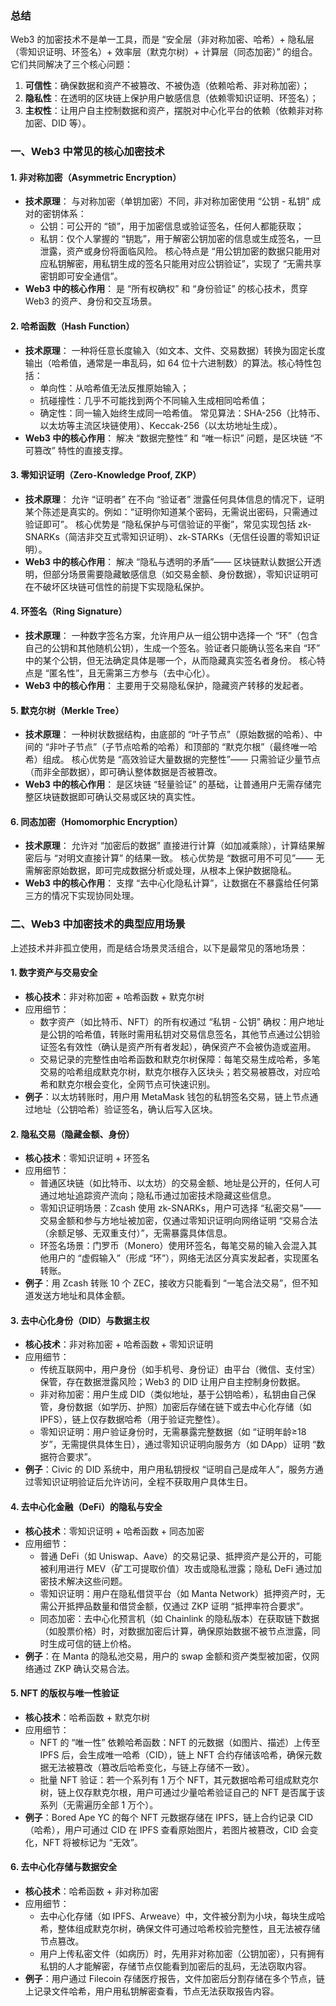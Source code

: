 ### 总结

Web3 的加密技术不是单一工具，而是 “安全层（非对称加密、哈希）+ 隐私层（零知识证明、环签名）+ 效率层（默克尔树）+ 计算层（同态加密）” 的组合。它们共同解决了三个核心问题：

1. **可信性**：确保数据和资产不被篡改、不被伪造（依赖哈希、非对称加密）；
2. **隐私性**：在透明的区块链上保护用户敏感信息（依赖零知识证明、环签名）；
3. **主权性**：让用户自主控制数据和资产，摆脱对中心化平台的依赖（依赖非对称加密、DID 等）。



### 一、Web3 中常见的核心加密技术

#### 1. 非对称加密（Asymmetric Encryption）

- **技术原理**：
  与对称加密（单钥加密）不同，非对称加密使用 “公钥 - 私钥” 成对的密钥体系：
  - 公钥：可公开的 “锁”，用于加密信息或验证签名，任何人都能获取；
  - 私钥：仅个人掌握的 “钥匙”，用于解密公钥加密的信息或生成签名，一旦泄露，资产或身份将面临风险。
    核心特点是 “用公钥加密的数据只能用对应私钥解密，用私钥生成的签名只能用对应公钥验证”，实现了 “无需共享密钥即可安全通信”。
- **Web3 中的核心作用**：
  是 “所有权确权” 和 “身份验证” 的核心技术，贯穿 Web3 的资产、身份和交互场景。

#### 2. 哈希函数（Hash Function）

- **技术原理**：
  一种将任意长度输入（如文本、文件、交易数据）转换为固定长度输出（哈希值，通常是一串乱码，如 64 位十六进制数）的算法。核心特性包括：
  - 单向性：从哈希值无法反推原始输入；
  - 抗碰撞性：几乎不可能找到两个不同输入生成相同哈希值；
  - 确定性：同一输入始终生成同一哈希值。
    常见算法：SHA-256（比特币、以太坊等主流区块链使用）、Keccak-256（以太坊地址生成）。
- **Web3 中的核心作用**：
  解决 “数据完整性” 和 “唯一标识” 问题，是区块链 “不可篡改” 特性的直接支撑。

#### 3. 零知识证明（Zero-Knowledge Proof, ZKP）

- **技术原理**：
  允许 “证明者” 在不向 “验证者” 泄露任何具体信息的情况下，证明某个陈述是真实的。例如：“证明你知道某个密码，无需说出密码，只需通过验证即可”。
  核心优势是 “隐私保护与可信验证的平衡”，常见实现包括 zk-SNARKs（简洁非交互式零知识证明）、zk-STARKs（无信任设置的零知识证明）。
- **Web3 中的核心作用**：
  解决 “隐私与透明的矛盾”—— 区块链默认数据公开透明，但部分场景需要隐藏敏感信息（如交易金额、身份数据），零知识证明可在不破坏区块链可信性的前提下实现隐私保护。

#### 4. 环签名（Ring Signature）

- **技术原理**：
  一种数字签名方案，允许用户从一组公钥中选择一个 “环”（包含自己的公钥和其他随机公钥），生成一个签名。验证者只能确认签名来自 “环” 中的某个公钥，但无法确定具体是哪一个，从而隐藏真实签名者身份。
  核心特点是 “匿名性”，且无需第三方参与（去中心化）。
- **Web3 中的核心作用**：
  主要用于交易隐私保护，隐藏资产转移的发起者。

#### 5. 默克尔树（Merkle Tree）

- **技术原理**：
  一种树状数据结构，由底部的 “叶子节点”（原始数据的哈希）、中间的 “非叶子节点”（子节点哈希的哈希）和顶部的 “默克尔根”（最终唯一哈希）组成。
  核心优势是 “高效验证大量数据的完整性”—— 只需验证少量节点（而非全部数据），即可确认整体数据是否被篡改。
- **Web3 中的核心作用**：
  是区块链 “轻量验证” 的基础，让普通用户无需存储完整区块链数据即可确认交易或区块的真实性。

#### 6. 同态加密（Homomorphic Encryption）

- **技术原理**：
  允许对 “加密后的数据” 直接进行计算（如加减乘除），计算结果解密后与 “对明文直接计算” 的结果一致。
  核心优势是 “数据可用不可见”—— 无需解密原始数据，即可完成数据分析或处理，从根本上保护数据隐私。
- **Web3 中的核心作用**：
  支撑 “去中心化隐私计算”，让数据在不暴露给任何第三方的情况下实现协同处理。



### 二、Web3 中加密技术的典型应用场景

上述技术并非孤立使用，而是结合场景灵活组合，以下是最常见的落地场景：

#### 1. 数字资产与交易安全

- **核心技术**：非对称加密 + 哈希函数 + 默克尔树
- 应用细节：
  - 数字资产（如比特币、NFT）的所有权通过 “私钥 - 公钥” 确权：用户地址是公钥的哈希值，转账时需用私钥对交易信息签名，其他节点通过公钥验证签名有效性（确认是资产所有者发起），确保资产不会被伪造或盗用。
  - 交易记录的完整性由哈希函数和默克尔树保障：每笔交易生成哈希，多笔交易的哈希组成默克尔树，默克尔根存入区块头；若交易被篡改，对应哈希和默克尔根会变化，全网节点可快速识别。
- **例子**：以太坊转账时，用户用 MetaMask 钱包的私钥签名交易，链上节点通过地址（公钥哈希）验证签名，确认后写入区块。

#### 2. 隐私交易（隐藏金额、身份）

- **核心技术**：零知识证明 + 环签名
- 应用细节：
  - 普通区块链（如比特币、以太坊）的交易金额、地址是公开的，任何人可通过地址追踪资产流向；隐私币通过加密技术隐藏这些信息。
  - 零知识证明场景：Zcash 使用 zk-SNARKs，用户可选择 “私密交易”—— 交易金额和参与方地址被加密，仅通过零知识证明向网络证明 “交易合法（余额足够、无双重支付）”，无需暴露具体信息。
  - 环签名场景：门罗币（Monero）使用环签名，每笔交易的输入会混入其他用户的 “虚假输入”（形成 “环”），网络无法区分真实发起者，实现匿名转账。
- **例子**：用 Zcash 转账 10 个 ZEC，接收方只能看到 “一笔合法交易”，但不知道发送方地址和具体金额。

#### 3. 去中心化身份（DID）与数据主权

- **核心技术**：非对称加密 + 哈希函数 + 零知识证明
- 应用细节：
  - 传统互联网中，用户身份（如手机号、身份证）由平台（微信、支付宝）保管，存在数据泄露风险；Web3 的 DID 让用户自主控制身份数据。
  - 非对称加密：用户生成 DID（类似地址，基于公钥哈希），私钥由自己保管，身份数据（如学历、护照）加密后存储在链下或去中心化存储（如 IPFS），链上仅存数据哈希（用于验证完整性）。
  - 零知识证明：用户验证身份时，无需暴露完整数据（如 “证明年龄≥18 岁”，无需提供具体生日），通过零知识证明向服务方（如 DApp）证明 “数据符合要求”。
- **例子**：Civic 的 DID 系统中，用户用私钥授权 “证明自己是成年人”，服务方通过零知识证明验证后允许访问，全程不获取用户具体生日。

#### 4. 去中心化金融（DeFi）的隐私与安全

- **核心技术**：零知识证明 + 哈希函数 + 同态加密
- 应用细节：
  - 普通 DeFi（如 Uniswap、Aave）的交易记录、抵押资产是公开的，可能被利用进行 MEV（矿工可提取价值）攻击或隐私泄露；隐私 DeFi 通过加密技术解决这些问题。
  - 零知识证明：用户在隐私借贷平台（如 Manta Network）抵押资产时，无需公开抵押品数量和借贷金额，仅通过 ZKP 证明 “抵押率符合要求”。
  - 同态加密：去中心化预言机（如 Chainlink 的隐私版本）在获取链下数据（如股票价格）时，对数据加密后计算，确保原始数据不被节点泄露，同时生成可信的链上价格。
- **例子**：在 Manta 的隐私池交易，用户的 swap 金额和资产类型被加密，仅网络通过 ZKP 确认交易合法。

#### 5. NFT 的版权与唯一性验证

- **核心技术**：哈希函数 + 默克尔树
- 应用细节：
  - NFT 的 “唯一性” 依赖哈希函数：NFT 的元数据（如图片、描述）上传至 IPFS 后，会生成唯一哈希（CID），链上 NFT 合约存储该哈希，确保元数据无法被篡改（篡改后哈希变化，与链上存储不一致）。
  - 批量 NFT 验证：若一个系列有 1 万个 NFT，其元数据哈希可组成默克尔树，链上仅存默克尔根，用户可通过少量哈希验证自己的 NFT 是否属于该系列（无需遍历全部 1 万个）。
- **例子**：Bored Ape YC 的每个 NFT 元数据存储在 IPFS，链上合约记录 CID（哈希），用户可通过 CID 在 IPFS 查看原始图片，若图片被篡改，CID 会变化，NFT 将被标记为 “无效”。

#### 6. 去中心化存储与数据安全

- **核心技术**：哈希函数 + 非对称加密
- 应用细节：
  - 去中心化存储（如 IPFS、Arweave）中，文件被分割为小块，每块生成哈希，整体组成默克尔树，确保文件可通过哈希校验完整性，且无法被存储节点篡改。
  - 用户上传私密文件（如病历）时，先用非对称加密（公钥加密），只有拥有私钥的人才能解密，存储节点仅能看到加密后的乱码，无法窃取内容。
- **例子**：用户通过 Filecoin 存储医疗报告，文件加密后分割存储在多个节点，链上记录文件哈希，用户用私钥解密查看，节点无法获取报告内容。